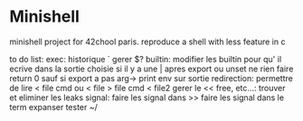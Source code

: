 # Minishell
minishell project for 42chool paris.
reproduce a shell with less feature in c

to do list:
	exec:
		historique
	`	gerer $?
	builtin:
		modifier les builtin pour qu' il ecrive dans la sortie choisie
		si il y a une | apres export ou unset ne rien faire return 0 sauf si export a pas arg-> print env sur sortie
	redirection:
		permettre de lire < file cmd ou < file > file cmd < file2
		gerer le <<
	free, etc...:
		trouver et eliminer les leaks
	signal:
		faire les signal dans >>
		faire les signal dans le term
	expanser
		tester ~/
